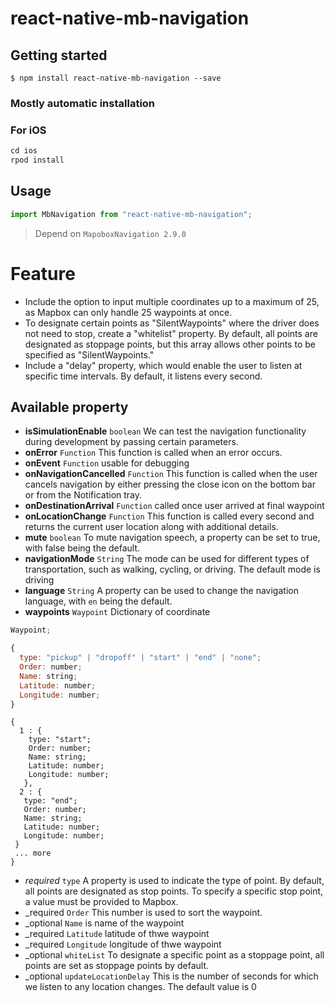 # react-native-mb-navigation

## Getting started

`$ npm install react-native-mb-navigation --save`

### Mostly automatic installation

### For iOS

```javascript
cd ios
rpod install
```

## Usage

```javascript
import MbNavigation from "react-native-mb-navigation";
```

> Depend on `MapoboxNavigation 2.9.0`

# Feature

- Include the option to input multiple coordinates up to a maximum of 25, as Mapbox can only handle 25 waypoints at once.
- To designate certain points as "SilentWaypoints" where the driver does not need to stop, create a "whitelist" property. By default, all points are designated as stoppage points, but this array allows other points to be specified as "SilentWaypoints."
- Include a "delay" property, which would enable the user to listen at specific time intervals. By default, it listens every second.

## Available property

- **isSimulationEnable** `boolean` We can test the navigation functionality during development by passing certain parameters.
- **onError** `Function` This function is called when an error occurs.
- **onEvent** `Function` usable for debugging
- **onNavigationCancelled** `Function` This function is called when the user cancels navigation by either pressing the close icon on the bottom bar or from the Notification tray.
- **onDestinationArrival** `Function` called once user arrived at final waypoint
- **onLocationChange** `Function` This function is called every second and returns the current user location along with additional details.
- **mute** `boolean` To mute navigation speech, a property can be set to true, with false being the default.
- **navigationMode** `String` The mode can be used for different types of transportation, such as walking, cycling, or driving. The default mode is driving
- **language** `String` A property can be used to change the navigation language, with `en` being the default.
- **waypoints** `Waypoint` Dictionary of coordinate

```javascript
Waypoint;

{
  type: "pickup" | "dropoff" | "start" | "end" | "none";
  Order: number;
  Name: string;
  Latitude: number;
  Longitude: number;
}
```

```
{
  1 : {
    type: "start";
    Order: number;
    Name: string;
    Latitude: number;
    Longitude: number;
   },
  2 : {
   type: "end";
   Order: number;
   Name: string;
   Latitude: number;
   Longitude: number;
 }
 ... more
}

```

- _required_ `type` A property is used to indicate the type of point. By default, all points are designated as stop points. To specify a specific stop point, a value must be provided to Mapbox.
- \_required `Order` This number is used to sort the waypoint.
- \_optional `Name` is name of the waypoint
- \_required `Latitude` latitude of thwe waypoint
- \_required `Longitude` longitude of thwe waypoint
- \_optional `whiteList` To designate a specific point as a stoppage point, all points are set as stoppage points by default.
- \_optional `updateLocationDelay` This is the number of seconds for which we listen to any location changes. The default value is 0
